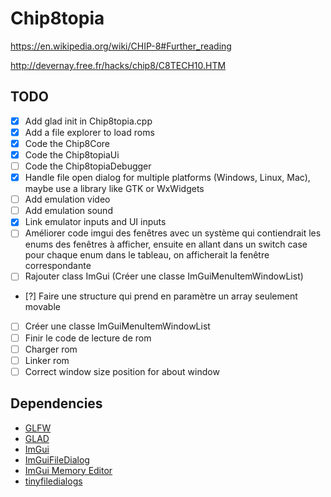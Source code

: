 # Chip8topia

https://en.wikipedia.org/wiki/CHIP-8#Further_reading

http://devernay.free.fr/hacks/chip8/C8TECH10.HTM

## TODO

- [x] Add glad init in Chip8topia.cpp
- [x] Add a file explorer to load roms
- [x] Code the Chip8Core
- [x] Code the Chip8topiaUi
- [ ] Code the Chip8topiaDebugger
- [x] Handle file open dialog for multiple platforms (Windows, Linux, Mac), maybe use a library like GTK or WxWidgets
- [ ] Add emulation video
- [ ] Add emulation sound
- [x] Link emulator inputs and UI inputs
- [ ] Améliorer code imgui des fenêtres avec un système qui contiendrait les enums des fenêtres à afficher, ensuite en
  allant dans un switch case pour chaque enum dans le tableau, on afficherait la fenêtre correspondante
- [ ] Rajouter class ImGui (Créer une classe ImGuiMenuItemWindowList)
- [?] Faire une structure qui prend en paramètre un array seulement movable
- [ ] Créer une classe ImGuiMenuItemWindowList
- [ ] Finir le code de lecture de rom
- [ ] Charger rom
- [ ] Linker rom
- [ ] Correct window size position for about window

## Dependencies

- [GLFW](https://www.glfw.org/)
- [GLAD](https://glad.dav1d.de/)
- [ImGui](https://github.com/ocornut/imgui)
- [ImGuiFileDialog](https://github.com/aiekick/ImGuiFileDialog)
- [ImGui Memory Editor](https://github.com/ocornut/imgui_club/tree/main/imgui_memory_editor)
- [tinyfiledialogs](https://sourceforge.net/projects/tinyfiledialogs/)
